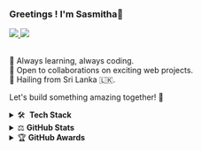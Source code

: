 ### Greetings ! I'm Sasmitha👋

<div>
  <a href="https://github.com/sasmeee">
    <img src="https://komarev.com/ghpvc/?username=sasmeee&label=Profile%20views&color=blue&label=Profile+Views&style=plastic"/>
  </a>
  <a href="https://github.com/sasmeee?tab=followers">
    <img src="https://img.shields.io/github/followers/sasmeee?color=ff0000&label=Followers&style=plastic"/>
  </a>
</div>

<br>

🌱 Always learning, always coding. <br>
🤝 Open to collaborations on exciting web projects. <br>
🌿 Hailing from Sri Lanka 🇱🇰.

Let's build something amazing together! 🚀

<details>
  <summary>
      🛠 &nbsp;<strong>Tech Stack</strong>
  </summary><br>

  ![HTML](https://img.shields.io/badge/-HTML-333333?style=flat&logo=HTML5)&nbsp;
  ![CSS](https://img.shields.io/badge/-CSS-333333?style=flat&logo=CSS3&logoColor=1572B6)&nbsp;
  ![javascript](https://img.shields.io/badge/-JavaScript-333333?style=flat&logo=javascript&logoColor=F7DF1E)&nbsp;
  ![React](https://img.shields.io/badge/-React-333333?style=flat&logo=react&logoColor=61DAFB)&nbsp;
  ![vite](https://img.shields.io/badge/-Vite-333333?style=flat&logo=vite&logoColor=646CFF)&nbsp;
  <br>
  ![nodedotjs](https://img.shields.io/badge/-Node%20JS-333333?style=flat&logo=nodedotjs&logoColor=339933)&nbsp;
  ![express](https://img.shields.io/badge/-Express%20JS-333333?style=flat&logo=express&logoColor=FFFFFF)&nbsp;
  ![postman](https://img.shields.io/badge/-Postman-333333?style=flat&logo=postman&logoColor=FF6C37)&nbsp;
  <br>
  ![cplusplus](https://img.shields.io/badge/-C++-333333?style=flat&logo=cplusplus&logoColor=00599C)&nbsp;
  ![Java](https://img.shields.io/badge/-Java-333333?style=flat&logo=Java&logoColor=FFA518)&nbsp;
  ![Python](https://img.shields.io/badge/-Python-333333?style=flat&logo=python)&nbsp;
  <br>
  ![mongodb](https://img.shields.io/badge/-MongoDB-333333?style=flat&logo=mongodb&logoColor=47A248)&nbsp;
  ![firebase](https://img.shields.io/badge/-Firebase-333333?style=flat&logo=firebase&logoColor=FFCA28)&nbsp;
  ![mysql](https://img.shields.io/badge/-MySQL-333333?style=flat&logo=mysql&logoColor=4479A1)&nbsp;
<br>
  ![Git](https://img.shields.io/badge/-Git-333333?style=flat&logo=git)&nbsp;
  ![GitHub](https://img.shields.io/badge/-GitHub-333333?style=flat&logo=github)&nbsp;
  ![Visual Studio Code](https://img.shields.io/badge/-Visual%20Studio%20Code-333333?style=flat&logo=visual-studio-code&logoColor=007ACC)&nbsp;
  ![vercel](https://img.shields.io/badge/-Vercel-333333?style=flat&logo=vercel)&nbsp;

</details>

<details>
    <summary>
      ⚖️ <strong>GitHub Stats</strong>
    </summary>
      
  <img height="150px" src="https://github-readme-streak-stats.herokuapp.com?user=sasmeee&theme=chartreuse-dark&hide_border=true&date_format=j%20M%5B%20Y%5D&stroke=0FE4FF"> <img height="150px" src="https://github-readme-stats.vercel.app/api?username=sasmeee&show_icons=true&theme=chartreuse-dark&hide_border=true">
</details>
<details>
    <summary>
      &#127942 <strong>GitHub Awards</strong>
    </summary><br/>
      
  ![Github Trophy](https://github-profile-trophy.vercel.app/?username=sasmeee)
</details>
